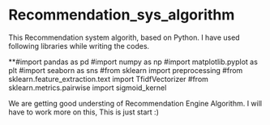 # Recommendation_sys_algorithm
This Recommendation system algorith, based on Python.
I have used following libraries while writing the codes.

**#import pandas as pd
#import numpy as np
#import matplotlib.pyplot as plt
#import seaborn as sns
#from sklearn import preprocessing
#from sklearn.feature_extraction.text import TfidfVectorizer
#from sklearn.metrics.pairwise import sigmoid_kernel

We are getting good understing of Recommendation Engine Algorithm.
I will have to work more on this, This is just start :)

